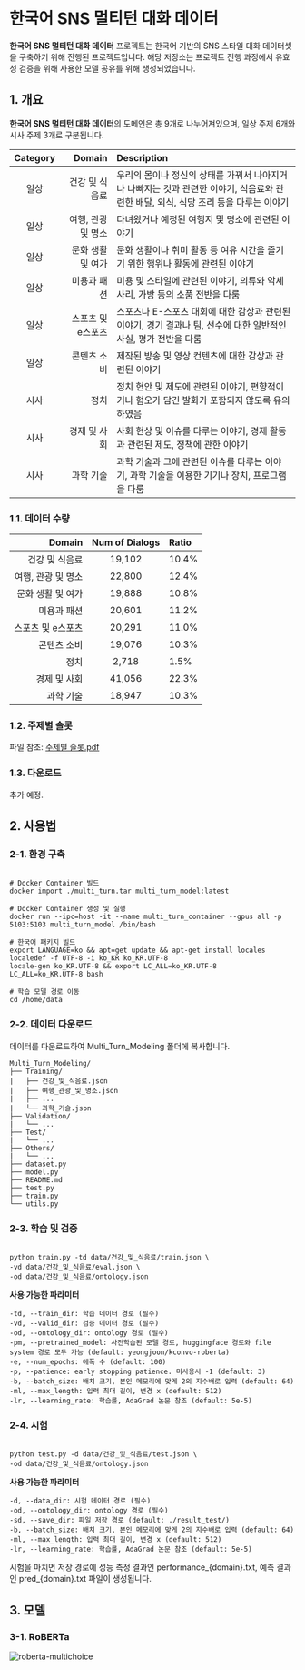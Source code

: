 # 한국어 SNS 멀티턴 대화 데이터

**한국어 SNS 멀티턴 대화 데이터** 프로젝트는 한국어 기반의 SNS 스타일 대화 데이터셋을 구축하기 위해 진행된 프로젝트입니다. 해당 저장소는 프로젝트 진행 과정에서 유효성 검증을 위해 사용한 모델 공유를 위해 생성되었습니다.

## 1. 개요

**한국어 SNS 멀티턴 대화 데이터**의 도메인은 총 9개로 나누어져있으며, 일상 주제 6개와 시사 주제 3개로 구분됩니다.

|Category|Domain|Description|
|:---:|---:|:---|
|일상|건강 및 식음료|우리의 몸이나 정신의 상태를 가꿔서 나아지거나 나빠지는 것과 관련한 이야기, 식음료와 관련한 배달, 외식, 식당 조리 등을 다루는 이야기|
|일상|여행, 관광 및 명소|다녀왔거나 예정된 여행지 및 명소에 관련된 이야기|
|일상|문화 생활 및 여가|문화 생활이나 취미 활동 등 여유 시간을 즐기기 위한 행위나 활동에 관련된 이야기|
|일상|미용과 패션|미용 및 스타일에 관련된 이야기, 의류와 악세사리, 가방 등의 소품 전반을 다룸|
|일상|스포츠 및 e스포츠|스포츠나 E-스포츠 대회에 대한 감상과 관련된 이야기, 경기 결과나 팀, 선수에 대한 일반적인 사실, 평가 전반을 다룸|
|일상|콘텐츠 소비|제작된 방송 및 영상 컨텐츠에 대한 감상과 관련된 이야기|
|시사|정치|정치 현안 및 제도에 관련된 이야기, 편향적이거나 혐오가 담긴 발화가 포함되지 않도록 유의하였음|
|시사|경제 및 사회|사회 현상 및 이슈를 다루는 이야기, 경제 활동과 관련된 제도, 정책에 관한 이야기|
|시사|과학 기술|과학 기술과 그에 관련된 이슈를 다루는 이야기, 과학 기술을 이용한 기기나 장치, 프로그램을 다룸|

### 1.1. 데이터 수량

|Domain|Num of Dialogs|Ratio|
|---:|:---:|:---|
|건강 및 식음료|19,102|10.4%|
|여행, 관광 및 명소|22,800|12.4%|
|문화 생활 및 여가|19,888|10.8%|
|미용과 패션|20,601|11.2%|
|스포츠 및 e스포츠|20,291|11.0%|
|콘텐츠 소비|19,076|10.3%|
|정치|2,718|1.5%|
|경제 및 사회|41,056|22.3%|
|과학 기술|18,947|10.3%|

### 1.2. 주제별 슬롯

파일 참조: [주제별 슬롯.pdf](https://github.com/trailerAI/Multi_Turn_Modeling/files/13934829/slot.pdf)

### 1.3. 다운로드

추가 예정.

## 2. 사용법

### 2-1. 환경 구축

```shell

# Docker Container 빌드
docker import ./multi_turn.tar multi_turn_model:latest

# Docker Container 생성 및 실행
docker run --ipc=host -it --name multi_turn_container --gpus all -p 5103:5103 multi_turn_model /bin/bash

# 한국어 패키지 빌드
export LANGUAGE=ko && apt=get update && apt-get install locales
localedef -f UTF-8 -i ko_KR ko_KR.UTF-8
locale-gen ko_KR.UTF-8 && export LC_ALL=ko_KR.UTF-8
LC_ALL=ko_KR.UTF-8 bash

# 학습 모델 경로 이동
cd /home/data

```

### 2-2. 데이터 다운로드

데이터를 다운로드하여 Multi_Turn_Modeling 폴더에 복사합니다.

```
Multi_Turn_Modeling/
├── Training/
|   ├── 건강_및_식음료.json
|   ├── 여행_관광_및_명소.json
|   ├── ...
|   └── 과학_기술.json
├── Validation/
|   └── ...
├── Test/
|   └── ...
├── Others/
|   └── ...
├── dataset.py
├── model.py
├── README.md
├── test.py
├── train.py
└── utils.py
```

### 2-3. 학습 및 검증

```shell

python train.py -td data/건강_및_식음료/train.json \
-vd data/건강_및_식음료/eval.json \
-od data/건강_및_식음료/ontology.json

```

**사용 가능한 파라미터**

```
-td, --train_dir: 학습 데이터 경로 (필수)
-vd, --valid_dir: 검증 데이터 경로 (필수)
-od, --ontology_dir: ontology 경로 (필수)
-pm, --pretrained_model: 사전학습된 모델 경로, huggingface 경로와 file system 경로 모두 가능 (default: yeongjoon/kconvo-roberta)
-e, --num_epochs: 에폭 수 (default: 100)
-p, --patience: early stopping patience. 미사용시 -1 (default: 3)
-b, --batch_size: 배치 크기, 본인 메모리에 맞게 2의 지수배로 입력 (default: 64)
-ml, --max_length: 입력 최대 길이, 변경 x (default: 512)
-lr, --learning_rate: 학습률, AdaGrad 논문 참조 (default: 5e-5)
```

### 2-4. 시험

```shell

python test.py -d data/건강_및_식음료/test.json \
-od data/건강_및_식음료/ontology.json

```

**사용 가능한 파라미터**

```
-d, --data_dir: 시험 데이터 경로 (필수)
-od, --ontology_dir: ontology 경로 (필수)
-sd, --save_dir: 파일 저장 경로 (default: ./result_test/)
-b, --batch_size: 배치 크기, 본인 메모리에 맞게 2의 지수배로 입력 (default: 64)
-ml, --max_length: 입력 최대 길이, 변경 x (default: 512)
-lr, --learning_rate: 학습률, AdaGrad 논문 참조 (default: 5e-5)
```

시험을 마치면 저장 경로에 성능 측정 결과인 performance_{domain}.txt, 예측 결과인 pred_{domain}.txt 파일이 생성됩니다.

## 3. 모델

### 3-1. RoBERTa

![roberta-multichoice](https://github.com/trailerAI/Multi_Turn_Modeling/assets/45366231/ab7d3c15-a568-4b04-9ef0-999af4fd33f2)

